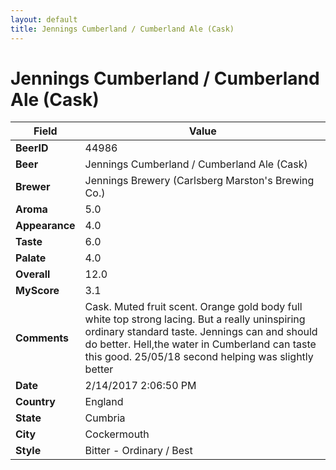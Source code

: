 ```yaml
---
layout: default
title: Jennings Cumberland / Cumberland Ale (Cask)
---
```


# Jennings Cumberland / Cumberland Ale (Cask)

| Field         | Value     |
|---------------|-----------|
| **BeerID** | 44986 |
| **Beer** | Jennings Cumberland / Cumberland Ale (Cask) |
| **Brewer** | Jennings Brewery (Carlsberg Marston&#39;s Brewing Co.) |
| **Aroma** | 5.0 |
| **Appearance** | 4.0 |
| **Taste** | 6.0 |
| **Palate** | 4.0 |
| **Overall** | 12.0 |
| **MyScore** | 3.1 |
| **Comments** | Cask. Muted fruit scent. Orange gold body full white top strong lacing. But a really uninspiring ordinary standard taste. Jennings can and should do better. Hell,the water in Cumberland can taste this good. 25/05/18 second helping was slightly better  |
| **Date** | 2/14/2017 2:06:50 PM |
| **Country** | England |
| **State** | Cumbria |
| **City** | Cockermouth |
| **Style** | Bitter - Ordinary / Best |
